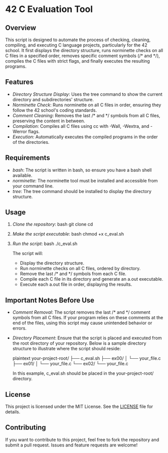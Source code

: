 # 42 C Evaluation Tool

## Overview

This script is designed to automate the process of checking, cleaning, compiling, and executing C language projects, particularly for the 42 school. It first displays the directory structure, runs norminette checks on all C files in a specified order, removes specific comment symbols (/* and */), compiles the C files with strict flags, and finally executes the resulting programs.

## Features

- *Directory Structure Display*: Uses the tree command to show the current directory and subdirectories' structure.
- *Norminette Check*: Runs norminette on all C files in order, ensuring they follow the 42 school's coding standards.
- *Comment Cleaning*: Removes the last /* and */ symbols from all C files, preserving the content in between.
- *Compilation*: Compiles all C files using cc with -Wall, -Wextra, and -Werror flags.
- *Execution*: Automatically executes the compiled programs in the order of the directories.

## Requirements

- *bash*: The script is written in bash, so ensure you have a bash shell available.
- *norminette*: The norminette tool must be installed and accessible from your command line.
- *tree*: The tree command should be installed to display the directory structure.

## Usage

1. *Clone the repository*:
    bash
    git clone <repository-url>
    cd <repository-directory>
    

2. *Make the script executable*:
    bash
    chmod +x c_eval.sh
    

3. *Run the script*:
    bash
    ./c_eval.sh
    

    The script will:
    - Display the directory structure.
    - Run norminette checks on all C files, ordered by directory.
    - Remove the last /* and */ symbols from each C file.
    - Compile each C file in its directory and generate an a.out executable.
    - Execute each a.out file in order, displaying the results.

## Important Notes Before Use

- *Comment Removal*: The script removes the last /* and */ comment symbols from all C files. If your program relies on these comments at the end of the files, using this script may cause unintended behavior or errors.
  
- *Directory Placement*: Ensure that the script is placed and executed from the root directory of your repository. Below is a sample directory structure to illustrate where the script should reside:

    plaintext
    your-project-root/
    ├── c_eval.sh
    ├── ex00/
    │   └── your_file.c
    ├── ex01/
    │   └── your_file.c
    └── ex02/
        └── your_file.c
    

    In this example, c_eval.sh should be placed in the your-project-root/ directory.

## License

This project is licensed under the MIT License. See the [LICENSE](LICENSE) file for details.

## Contributing

If you want to contribute to this project, feel free to fork the repository and submit a pull request. Issues and feature requests are welcome!
